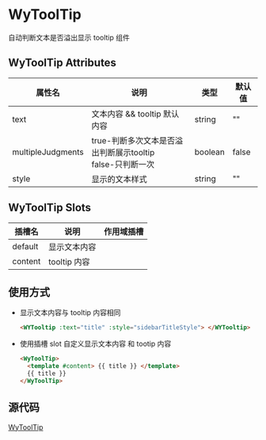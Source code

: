 # WyToolTip

  自动判断文本是否溢出显示 tooltip 组件

## WyToolTip Attributes

| 属性名        | 说明           | 类型  | 默认值 |
| ------------- | ------------- | ----- | ----- |
| text | 文本内容 && tooltip 默认内容 | string  | "" |
| multipleJudgments | true-判断多次文本是否溢出判断展示tooltip<br> false-只判断一次 | boolean  | false |
| style | 显示的文本样式 | string  | "" |

## WyToolTip Slots

| 插槽名        | 说明           | 作用域插槽 |
| ------------- | ------------- | ------------- |
| default | 显示文本内容 |  |
| content |  tooltip 内容 |  |

## 使用方式

- 显示文本内容与 tooltip 内容相同

    ```html
    <WYTooltip :text="title" :style="sidebarTitleStyle"> </WYTooltip>
    ```

- 使用插槽 slot 自定义显示文本内容 和 tootip 内容

    ```html
    <WyToolTip>
      <template #content> {{ title }} </template>
      {{ title }}
    </WyToolTip>
    ```

## 源代码

[WyToolTip](https://gitee.com/little-star227/wy-vue3-vite-basic/blob/master/src/components/WyToolTip/index.vue)

